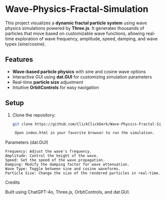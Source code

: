# Wave-Physics-Fractal-Simulation

This project visualizes a **dynamic fractal particle system** using wave physics simulations powered by **Three.js**. It generates thousands of particles that move based on customizable wave functions, allowing real-time exploration of wave frequency, amplitude, speed, damping, and wave types (sine/cosine).

## Features

- **Wave-based particle physics** with sine and cosine wave options
- Interactive GUI using **dat.GUI** for customizing simulation parameters
- Real-time **particle size** adjustment
- Intuitive **OrbitControls** for easy navigation

## Setup

1. Clone the repository:
   ```bash
   git clone https://github.com/ClickClickDerk/Wave-Physics-Fractal-Simulation.git

    Open index.html in your favorite browser to run the simulation.

Parameters (dat.GUI)

    Frequency: Adjust the wave's frequency.
    Amplitude: Control the height of the wave.
    Speed: Set the speed of the wave propagation.
    Damping: Modify the damping factor for wave attenuation.
    Wave Type: Toggle between sine and cosine waveforms.
    Particle Size: Change the size of the rendered particles in real-time.

Credits

Built using ChatGPT-4o, Three.js, OrbitControls, and dat.GUI.
